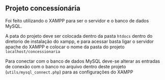 ## Projeto concessíonária

Foi feito utilizando o XAMPP para ser o servidor e o banco de dados MySQL.

A pata do projeto deve ser colocada dentro da pasta `htdocs` dentro do diretorio de instalação do xampp, e para acessar basta ligar o servidor apache do XAMPP e colocar o nome da pasta do projeto `localhost/concessionaria`

Para conectar com o banco de dados MySQL deve-se alterar as entradas de conexão com o banco no arquivo dentro deste projeto (`utils/mysql_connect.php`) para as configurações do XAMPP
